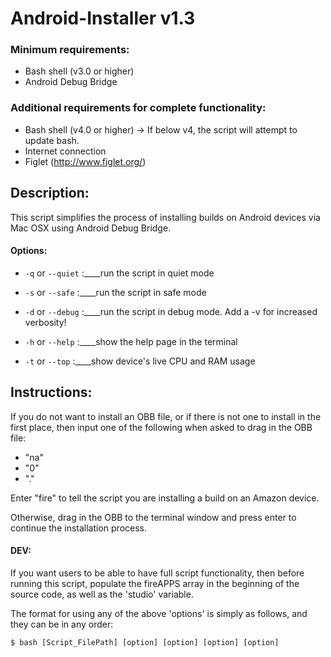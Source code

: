 # Android-Installer v1.3

### Minimum requirements:
- Bash shell (v3.0 or higher)
- Android Debug Bridge

### Additional requirements for complete functionality:
- Bash shell (v4.0 or higher) -> If below v4, the script will attempt to update bash.
- Internet connection
- Figlet (http://www.figlet.org/)

## Description:

This script simplifies the process of installing builds on Android devices via Mac OSX using Android Debug Bridge.

#### Options:

- `-q` or `--quiet`	:____run the script in quiet mode

- `-s` or `--safe`	:____run the script in safe mode

- `-d` or `--debug`	:____run the script in debug mode. Add a -v for increased verbosity!

- `-h` or `--help`	:____show the help page in the terminal

- `-t` or `--top`	:____show device's live CPU and RAM usage

## Instructions:

If you do not want to install an OBB file, or if there is not one to install in the first place,
then input one of the following when asked to drag in the OBB file:

- "na"
- "0"
- "."

Enter "fire" to tell the script you are installing a build on an Amazon device.

Otherwise, drag in the OBB to the terminal window and press enter to continue the installation process.

#### DEV:

If you want users to be able to have full script functionality, then before running this script, populate the fireAPPS array in the beginning of the source code,
as well as the 'studio' variable.

The format for using any of the above 'options' is simply as follows, and they can be in any order:

	$ bash [Script_FilePath] [option] [option] [option] [option]
